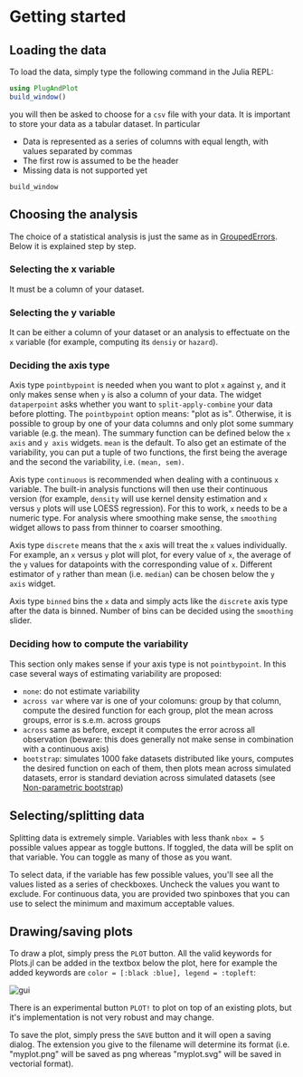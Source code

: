 # Getting started

## Loading the data

To load the data, simply type the following command in the Julia REPL:

```julia
using PlugAndPlot
build_window()
```
you will then be asked to choose for a `csv` file with your data.
It is important to store your data as a tabular dataset. In particular
- Data is represented as a series of columns with equal length, with values separated by commas
- The first row is assumed to be the header
- Missing data is not supported yet

```@docs
build_window
```

## Choosing the analysis

The choice of a statistical analysis is just the same as in [GroupedErrors](https://github.com/piever/GroupedErrors.jl). Below it is explained step by step.

### Selecting the x variable

It must be a column of your dataset.

### Selecting the y variable

It can be either a column of your dataset or an analysis to effectuate on the `x` variable (for example, computing its `densiy` or `hazard`).

### Deciding the axis type

Axis type `pointbypoint` is needed when you want to plot `x` against `y`, and it only makes sense when `y` is also a column of your data. The widget `dataperpoint` asks whether you want to `split-apply-combine` your data before plotting. The `pointbypoint` option means: "plot as is". Otherwise, it is possible to group by one of your data columns and only plot some summary variable (e.g. the mean).
The summary function can be defined below the `x axis` and `y axis` widgets. `mean` is the default. To also get an estimate of the variability, you can put a tuple of two functions, the first being the average and the second the variability, i.e. `(mean, sem)`.

Axis type `continuous` is recommended when dealing with a continuous `x` variable. The built-in analysis functions will then use their continuous version (for example, `density` will use kernel density estimation and `x` versus `y` plots will use LOESS regression). For this to work, `x` needs to be a numeric type. For analysis where smoothing make sense, the `smoothing` widget allows to pass from thinner to coarser smoothing.

Axis type `discrete` means that the `x` axis will treat the `x` values individually. For example, an `x` versus `y` plot will plot, for every value of `x`, the average of the `y` values for datapoints with the corresponding value of `x`. Different estimator of `y` rather than mean (i.e. `median`) can be chosen below the `y axis` widget.

Axis type `binned` bins the `x` data and simply acts like the `discrete` axis type after the data is binned. Number of bins can be decided using the `smoothing` slider.

### Deciding how to compute the variability

This section only makes sense if your axis type is not `pointbypoint`. In this case several ways of estimating variability are proposed:

- `none`: do not estimate variability
- `across var` where var is one of your colomuns: group by that column, compute the desired function for each group, plot the mean across groups, error is s.e.m. across groups
- `across` same as before, except it computes the error across all observation (beware: this does generally not make sense in combination with a continuous axis)
- `bootstrap`: simulates 1000 fake datasets distributed like yours, computes the desired function on each of them, then plots mean across simulated datasets, error is standard deviation across simulated datasets (see [Non-parametric bootstrap](https://en.wikipedia.org/wiki/Bootstrapping_(statistics)))

## Selecting/splitting data

Splitting data is extremely simple. Variables with less thank `nbox = 5` possible values appear as toggle buttons. If toggled, the data will be split on that variable. You can toggle as many of those as you want.

To select data, if the variable has few possible values, you'll see all the values listed as a series of checkboxes. Uncheck the values you want to exclude. For continuous data, you are provided two spinboxes that you can use to select the minimum and maximum acceptable values.

## Drawing/saving plots

To draw a plot, simply press the `PLOT` button. All the valid keywords for Plots.jl can be added in the textbox below the plot, here for example the added keywords are `color = [:black :blue], legend = :topleft`:

![gui](https://user-images.githubusercontent.com/6333339/31089158-032c086a-a79b-11e7-9d41-9747a71f97a7.png)


There is an experimental button `PLOT!` to plot on top of an existing plots, but it's implementation is not very robust and may change.

To save the plot, simply press the `SAVE` button and it will open a saving dialog. The extension you give to the filename will determine its format (i.e. "myplot.png" will be saved as png whereas "myplot.svg" will be saved in vectorial format).
